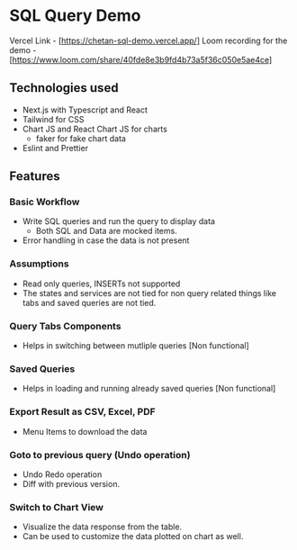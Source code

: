 # SQL Query Demo

Vercel Link - [https://chetan-sql-demo.vercel.app/]
Loom recording for the demo - [https://www.loom.com/share/40fde8e3b9fd4b73a5f36c050e5ae4ce]

## Technologies used

- Next.js with Typescript and React
- Tailwind for CSS
- Chart JS and React Chart JS for charts
  - faker for fake chart data
- Eslint and Prettier

## Features

### Basic Workflow

- Write SQL queries and run the query to display data
  - Both SQL and Data are mocked items.
- Error handling in case the data is not present

### Assumptions

- Read only queries, INSERTs not supported
- The states and services are not tied for non query related things like tabs and saved queries are not tied.

### Query Tabs Components

- Helps in switching between mutliple queries [Non functional]

### Saved Queries

- Helps in loading and running already saved queries [Non functional]

### Export Result as CSV, Excel, PDF

- Menu Items to download the data

### Goto to previous query (Undo operation)

- Undo Redo operation
- Diff with previous version.

### Switch to Chart View

- Visualize the data response from the table.
- Can be used to customize the data plotted on chart as well.
